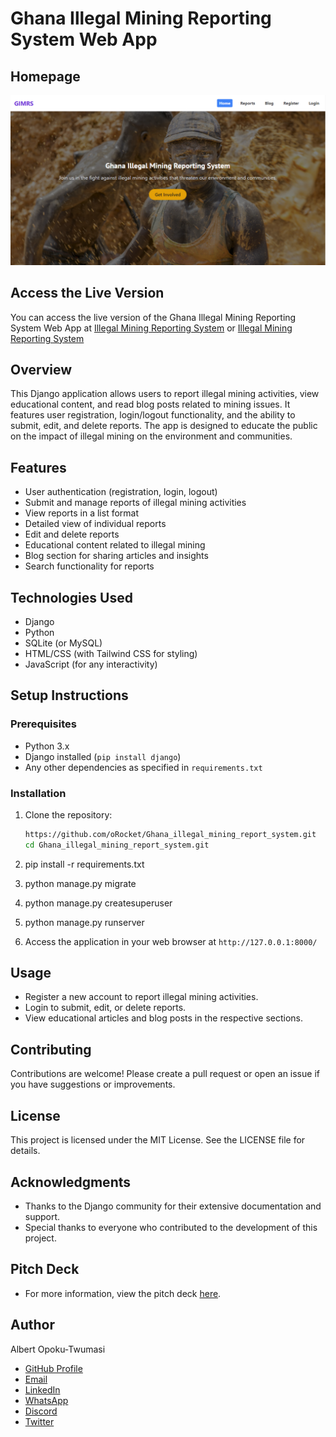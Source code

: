# Ghana Illegal Mining Reporting System Web App

## Homepage
![Homepage](static/images/homepage.png)

## Access the Live Version
You can access the live version of the Ghana Illegal Mining Reporting System Web App at [Illegal Mining Reporting System](https://illegal-mining-report.vercel.app/) or [Illegal Mining Reporting System](https://ghana-illegal-mining-report-system.vercel.app/)

## Overview
This Django application allows users to report illegal mining activities, view educational content, and read blog posts related to mining issues. It features user registration, login/logout functionality, and the ability to submit, edit, and delete reports. The app is designed to educate the public on the impact of illegal mining on the environment and communities.

## Features
- User authentication (registration, login, logout)
- Submit and manage reports of illegal mining activities
- View reports in a list format
- Detailed view of individual reports
- Edit and delete reports
- Educational content related to illegal mining
- Blog section for sharing articles and insights
- Search functionality for reports

## Technologies Used
- Django
- Python
- SQLite (or MySQL)
- HTML/CSS (with Tailwind CSS for styling)
- JavaScript (for any interactivity)

## Setup Instructions

### Prerequisites
- Python 3.x
- Django installed (`pip install django`)
- Any other dependencies as specified in `requirements.txt`

### Installation
1. Clone the repository:
   ```bash
   https://github.com/oRocket/Ghana_illegal_mining_report_system.git
   cd Ghana_illegal_mining_report_system.git

2. pip install -r requirements.txt

3. python manage.py migrate

4. python manage.py createsuperuser

5. python manage.py runserver

6. Access the application in your web browser at `http://127.0.0.1:8000/`

## Usage
- Register a new account to report illegal mining activities.
- Login to submit, edit, or delete reports.
- View educational articles and blog posts in the respective sections.

## Contributing
Contributions are welcome! Please create a pull request or open an issue if you have suggestions or improvements.

## License
This project is licensed under the MIT License. See the LICENSE file for details.

## Acknowledgments
- Thanks to the Django community for their extensive documentation and support.
- Special thanks to everyone who contributed to the development of this project.

## Pitch Deck
- For more information, view the pitch deck [here](https://gamma.app/docs/Ghana-Illegal-Mining-Reporting-System-xc8q3wcc91ektxh).

## Author
Albert Opoku-Twumasi
- [GitHub Profile](https://github.com/oRocket)
- [Email](mailto:aotwum.at@outlook.com)
- [LinkedIn](https://www.linkedin.com/in/https://www.linkedin.com/in/albert-opoku-twumasi-a4694b280/)
- [WhatsApp](https://wa.me/233501378473)
- [Discord](https://discord.com/users/1116822197038755951)
- [Twitter](https://twitter.com/Albert_O_T)

